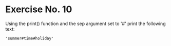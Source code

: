 # Exercise No. 10

Using the print() function and the sep argument set to '#' print the following text:


    'summer#time#holiday'